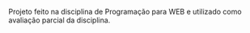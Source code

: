 Projeto feito na disciplina de Programação para WEB e utilizado como avaliação parcial da disciplina.
